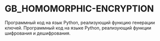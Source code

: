 # GB_HOMOMORPHIC-ENCRYPTION
Программный код на язык Python, реализующий функцию генерации ключей.
Программный код на языке Python, реализующий функции шифрования и дешифрования.
